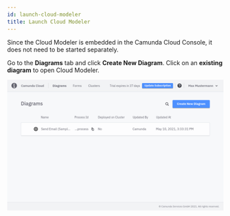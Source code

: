 ```yaml
---
id: launch-cloud-modeler
title: Launch Cloud Modeler
---
```


Since the Cloud Modeler is embedded in the Camunda Cloud Console, it does not need to be started separately.

Go to the **Diagrams** tab and click **Create New Diagram**. Click on an **existing diagram** to open Cloud Modeler.

![diagram overview](img/bpmn-diagrams-overview.png)
